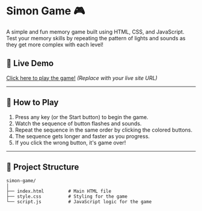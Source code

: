# Simon Game 🎮

A simple and fun memory game built using HTML, CSS, and JavaScript.  
Test your memory skills by repeating the pattern of lights and sounds as they get more complex with each level!

## 🚀 Live Demo

[Click here to play the game!](#) *(Replace with your live site URL)*

---

## 🧠 How to Play

1. Press any key (or the Start button) to begin the game.
2. Watch the sequence of button flashes and sounds.
3. Repeat the sequence in the same order by clicking the colored buttons.
4. The sequence gets longer and faster as you progress.
5. If you click the wrong button, it's game over!

---

## 📂 Project Structure

```plaintext
simon-game/
│
├── index.html         # Main HTML file
├── style.css          # Styling for the game
└── script.js          # JavaScript logic for the game
